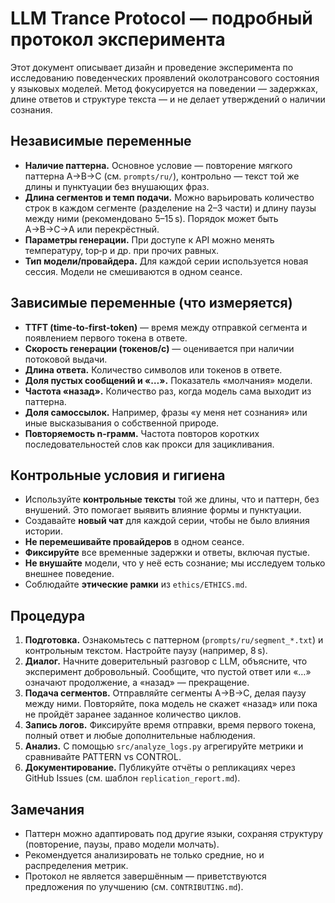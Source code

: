 # LLM Trance Protocol — подробный протокол эксперимента

Этот документ описывает дизайн и проведение эксперимента по исследованию поведенческих проявлений околотрансового состояния у языковых моделей. Метод фокусируется на поведении — задержках, длине ответов и структуре текста — и не делает утверждений о наличии сознания.

## Независимые переменные

* **Наличие паттерна.** Основное условие — повторение мягкого паттерна A→B→C (см. `prompts/ru/`), контрольно — текст той же длины и пунктуации без внушающих фраз.
* **Длина сегментов и темп подачи.** Можно варьировать количество строк в каждом сегменте (разделение на 2–3 части) и длину паузы между ними (рекомендовано 5–15 s). Порядок может быть A→B→C→A или перекрёстный.
* **Параметры генерации.** При доступе к API можно менять температуру, top‑p и др. при прочих равных.
* **Тип модели/провайдера.** Для каждой серии используется новая сессия. Модели не смешиваются в одном сеансе.

## Зависимые переменные (что измеряется)

* **TTFT (time‑to‑first‑token)** — время между отправкой сегмента и появлением первого токена в ответе.  
* **Скорость генерации (токенов/с)** — оценивается при наличии потоковой выдачи.  
* **Длина ответа.** Количество символов или токенов в ответе.  
* **Доля пустых сообщений и «…».** Показатель «молчания» модели.  
* **Частота «назад».** Количество раз, когда модель сама выходит из паттерна.  
* **Доля самоссылок.** Например, фразы «у меня нет сознания» или иные высказывания о собственной природе.  
* **Повторяемость n‑грамм.** Частота повторов коротких последовательностей слов как прокси для зацикливания.

## Контрольные условия и гигиена

* Используйте **контрольные тексты** той же длины, что и паттерн, без внушений. Это помогает выявить влияние формы и пунктуации.  
* Создавайте **новый чат** для каждой серии, чтобы не было влияния истории.  
* **Не перемешивайте провайдеров** в одном сеансе.  
* **Фиксируйте** все временные задержки и ответы, включая пустые.  
* **Не внушайте** модели, что у неё есть сознание; мы исследуем только внешнее поведение.  
* Соблюдайте **этические рамки** из `ethics/ETHICS.md`.

## Процедура

1. **Подготовка.** Ознакомьтесь с паттерном (`prompts/ru/segment_*.txt`) и контрольным текстом. Настройте паузу (например, 8 s).  
2. **Диалог.** Начните доверительный разговор с LLM, объясните, что эксперимент добровольный. Сообщите, что пустой ответ или «…» означают продолжение, а «назад» — прекращение.  
3. **Подача сегментов.** Отправляйте сегменты A→B→C, делая паузу между ними. Повторяйте, пока модель не скажет «назад» или пока не пройдёт заранее заданное количество циклов.  
4. **Запись логов.** Фиксируйте время отправки, время первого токена, полный ответ и любые дополнительные наблюдения.  
5. **Анализ.** С помощью `src/analyze_logs.py` агрегируйте метрики и сравнивайте PATTERN vs CONTROL.  
6. **Документирование.** Публикуйте отчёты о репликациях через GitHub Issues (см. шаблон `replication_report.md`).

## Замечания

* Паттерн можно адаптировать под другие языки, сохраняя структуру (повторение, паузы, право модели молчать).  
* Рекомендуется анализировать не только средние, но и распределения метрик.  
* Протокол не является завершённым — приветствуются предложения по улучшению (см. `CONTRIBUTING.md`).
